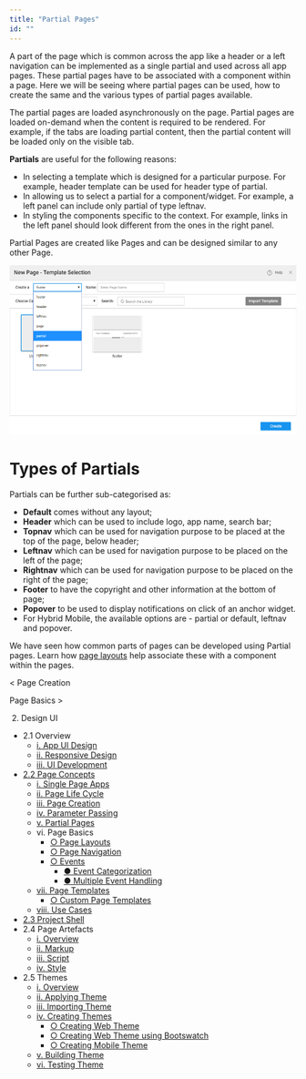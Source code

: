 ```yaml
---
title: "Partial Pages"
id: ""
---
```


A part of the page which is common across the app like a header or a left navigation can be implemented as a single partial and used across all app pages. These partial pages have to be associated with a component within a page. Here we will be seeing where partial pages can be used, how to create the same and the various types of partial pages available.

The partial pages are loaded asynchronously on the page. Partial pages are loaded on-demand when the content is required to be rendered. For example, if the tabs are loading partial content, then the partial content will be loaded only on the visible tab.

**Partials** are useful for the following reasons:

- In selecting a template which is designed for a particular purpose. For example, header template can be used for header type of partial.
- In allowing us to select a partial for a component/widget. For example, a left panel can include only partial of type leftnav.
- In styling the components specific to the context. For example, links in the left panel should look different from the ones in the right panel.

Partial Pages are created like Pages and can be designed similar to any other Page.

[![](./assets/partial_page.png)](./assets/partial_page.png)

# Types of Partials

Partials can be further sub-categorised as:

- **Default** comes without any layout;
- **Header** which can be used to include logo, app name, search bar;
- **Topnav** which can be used for navigation purpose to be placed at the top of the page, below header;
- **Leftnav** which can be used for navigation purpose to be placed on the left of the page;
- **Rightnav** which can be used for navigation purpose to be placed on the right of the page;
- **Footer** to have the copyright and other information at the bottom of page;
- **Popover** to be used to display notifications on click of an anchor widget.
- For Hybrid Mobile, the available options are - partial or default, leftnav and popover.

We have seen how common parts of pages can be developed using Partial pages. Learn how [page layouts](/learn/app-development/ui-design/page-concepts/page-layouts/) help associate these with a component within the pages.

< Page Creation

Page Basics >

 2. Design UI

- 2.1 Overview
    - [i. App UI Design](/learn/app-development/ui-design/design-overview/#app-ui-design)
    - [ii. Responsive Design](/learn/app-development/ui-design/design-overview/#responsive-design)
    - [iii. UI Development](/learn/app-development/ui-design/design-overview/#ui-development)
- [2.2 Page Concepts](/learn/app-development/ui-design/page-concepts/)
    - [i. Single Page Apps](/learn/app-development/ui-design/page-concepts/)
    - [ii. Page Life Cycle](/learn/app-development/ui-design/page-concepts/#page-lifecycle)
    - [iii. Page Creation](/learn/app-development/ui-design/page-creation/)
    - [iv. Parameter Passing](/learn/app-development/ui-design/page-creation/#page-parameters)
    - [v. Partial Pages](#)
    - vi. Page Basics
        - [○ Page Layouts](/learn/app-development/ui-design/page-concepts/page-layouts/#page-layouts)
        - [○ Page Navigation](/learn/app-development/ui-design/page-concepts/page-layouts/#page-navigation)
        - [○ Events](/learn/app-development/ui-design/page-concepts/page-layouts/#events)
            - [● Event Categorization](/learn/app-development/ui-design/page-concepts/page-layouts/#event-categorization)
            - [● Multiple Event Handling](/learn/app-development/ui-design/page-concepts/page-layouts/#multiple-events)
    - [vii. Page Templates](/learn/app-development/ui-design/page-concepts/page-templates/)
        - [○ Custom Page Templates](/learn/app-development/ui-design/page-concepts/page-templates/#creating-page-templates)
    - [viii. Use Cases](/learn/app-development/ui-design/use-cases-ui-design/)
- [2.3 Project Shell](/learn/app-development/ui-design/project-shells/)
- 2.4 Page Artefacts
    - [i. Overview](/learn/app-development/ui-design/page-artefacts/)
    - [ii. Markup](/learn/app-development/ui-design/page-artefacts/#page-markup)
    - [iii. Script](/learn/app-development/ui-design/page-artefacts/#page-script)
    - [iv. Style](/learn/app-development/ui-design/page-artefacts/#page-style)
- 2.5 Themes
    - [i. Overview](/learn/app-development/ui-design/themes/)
    - [ii. Applying Theme](/learn/app-development/ui-design/themes/#apply-theme)
    - [iii. Importing Theme](/learn/app-development/ui-design/themes/#import-theme)
    - [iv. Creating Themes](/learn/app-development/ui-design/themes/#create-theme)
        - [○ Creating Web Theme](/learn/app-development/ui-design/themes/#create-theme-web)
        - [○ Creating Web Theme using Bootswatch](/learn/app-development/ui-design/themes/#create-theme-bootswatch)
        - [○ Creating Mobile Theme](/learn/app-development/ui-design/themes/#create-theme-mobile)
    - [v. Building Theme](/learn/app-development/ui-design/themes/#build-theme)
    - [vi. Testing Theme](/learn/app-development/ui-design/themes/#test-theme)
